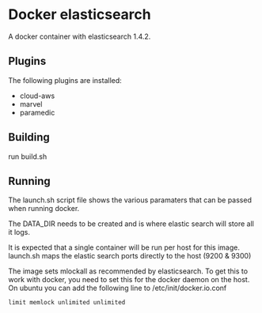 Docker elasticsearch
====================

A docker container with elasticsearch 1.4.2.

Plugins
-------
The following plugins are installed:
- cloud-aws
- marvel
- paramedic

Building
--------
run build.sh

Running
-------
The launch.sh script file shows the various paramaters that can be passed when running docker.

The DATA_DIR needs to be created and is where elastic search will store all it logs.

It is expected that a single container will be run per host for this image. launch.sh maps the elastic search ports directly to the host (9200 & 9300)

The image sets mlockall as recommended by elasticsearch. To get this to work with docker, you need to set this for the docker daemon on the host. On ubuntu you can add the following line to /etc/init/docker.io.conf
```
limit memlock unlimited unlimited
```

